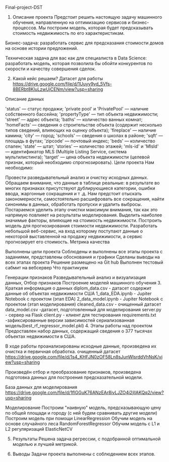 Final-project-DST
1. Описание проекта
Предстоит решить настоящую задачу машинного обучения, направленную на оптимизацию сервисов и бизнес-процессов. Мы построим модель, которая будет предсказывать стоимость недвижимость по его характеристикам.

Бизнес-задача: разработать сервис для предсказания стоимости домов на основе истории предложений.

Техническая задача для вас как для специалиста в Data Science: разработать модель, которая позволила бы обойти конкурентов по скорости и качеству совершения сделок.

2. Какой кейс решаем?
Датасет для работы https://drive.google.com/file/d/1Uuyy9vd_5Vfs-8BERbt8KluLzwUjCENm/view?usp=sharing

Описание данных

'status' — статус продажи;
'private pool' и 'PrivatePool' — наличие собственного бассейна;
'propertyType' — тип объекта недвижимости;
'street' — адрес объекта;
'baths' — количество ванных комнат;
'homeFacts' — сведения о строительстве объекта (содержит несколько типов сведений, влияющих на оценку объекта);
'fireplace' — наличие камина;
'city' — город;
'schools' — сведения о школах в районе;
'sqft' — площадь в футах;
'zipcode' — почтовый индекс;
'beds' — количество спален;
'state' — штат;
'stories' — количество этажей;
'mls-id' и 'MlsId' — идентификатор MLS (Multiple Listing Service, система мультилистинга);
'target' — цена объекта недвижимости (целевой признак, который необходимо спрогнозировать).
Цели проекта Нам необходимо:

Провести разведывательный анализ и очистку исходных данных. Обращаем внимание, что данные в таблице реальные: в результате во многих признаках присутствуют дублирующиеся категории, ошибки ввода, жаргонные сокращения и т .д. Нам предстоит отыскать закономерности, самостоятельно расшифровать все сокращения, найти синонимы в данных, обработать пропуски и удалить выбросы. Постараемся уделить этапу очистки максимум внимания, так как это напрямую повлияет на результаты моделирования.
Выделить наиболее значимые факторы, влияющие на стоимость недвижимости.
Построить модель для прогнозирования стоимости недвижимости.
Разработать небольшой веб-сервис, на вход которому поступают данные о некоторой выставленной на продажу недвижимости, а сервис прогнозирует его стоимость.
Метрика качества

Выполнены цели проекта
Соблюдены и выполнены все этапы проекта с заданиями, представлены обоснования и графики
Сделаны выводы на всех этапах проекта
Решение размещено на Git hub
Выполнен тестовый сабмит на вебсервер
Что практикуем

Генерации признаков
Разведывательный анализ и визуализация данных,
Отбор признаков
Построение моделей машинного обучения
3. Краткая информация о данных
diplom_data.csv - датасет содержит данные об объектах недвижимости США
1_data_EDA.ipynb - Jupiter Notebook с проектом (этап EDA)
2_data_model.ipynb - Jupiter Notebook с проектом (этап моделирования)
cleaned_data.csv - очищенный датасет
data_model.csv -датасет, подготовленный для моделирования
server.py - сервер на Flask
client.py - клиент для тестирования
requirements.txt -зафиксированные версии зависимостей
сериализованная модель(best_rf_regressor_model.pkl)
4. Этапы работы над проектом
Предоставлен набор данных, содержащий сведения о 377 тысячах объектах недвижимости в США.

В ходе работы проанализированы исходные данные, произведена их очистка и первичная обработка.
 очищенный датасет https://drive.google.com/file/d/1s4_KHFJN0zOF58Ln8sJunWlsrddVhNsK/view?usp=sharing

Произведён отбор и преобразование признаков, произведена подготовка данных для построения предсказательной модели.

База данных для моделирования https://drive.google.com/file/d/1flGGuK76ANzEAr8ivLJZO4i2jllAKQq2/view?usp=sharing

Моделирование
Построим "наивную" модель, предсказывающую цену по общей площади и городу (с ней будем сравнивать другие модели)
Построим модель при помощи LinearRegression
Обучим модель на основе случайного леса RandomForestRegressor
Обучим модель с L1 и L2 регуляризаций ElasticNetCV


5. Результаты
Решена задача регрессии, с подобранной оптимальной моделью и лучшей метрикой.

6. Выводы
Задачи проекта выполнены с соблюдением всех этапов.